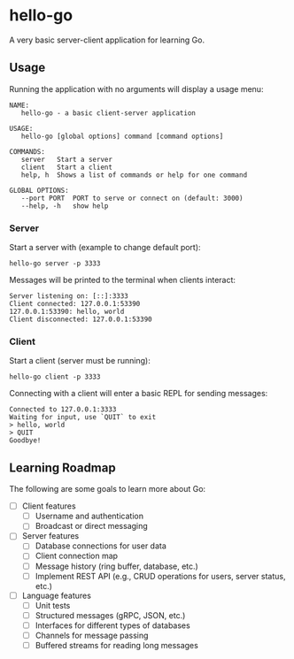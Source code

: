 # hello-go

A very basic server-client application for learning Go.

## Usage

Running the application with no arguments will display a usage menu:


```
NAME:
   hello-go - a basic client-server application

USAGE:
   hello-go [global options] command [command options]

COMMANDS:
   server   Start a server
   client   Start a client
   help, h  Shows a list of commands or help for one command

GLOBAL OPTIONS:
   --port PORT  PORT to serve or connect on (default: 3000)
   --help, -h   show help

```


### Server

Start a server with (example to change default port):

```
hello-go server -p 3333
```

Messages will be printed to the terminal when clients interact:

```
Server listening on: [::]:3333
Client connected: 127.0.0.1:53390
127.0.0.1:53390: hello, world
Client disconnected: 127.0.0.1:53390
```

### Client

Start a client (server must be running):

```
hello-go client -p 3333
```

Connecting with a client will enter a basic REPL for sending messages:

```
Connected to 127.0.0.1:3333
Waiting for input, use `QUIT` to exit
> hello, world
> QUIT
Goodbye!
```

## Learning Roadmap

The following are some goals to learn more about Go:

- [ ] Client features
    - [ ] Username and authentication
    - [ ] Broadcast or direct messaging
- [ ] Server features
    - [ ] Database connections for user data
    - [ ] Client connection map
    - [ ] Message history (ring buffer, database, etc.)
    - [ ] Implement REST API (e.g., CRUD operations for users, server status, etc.)
- [ ] Language features
    - [ ] Unit tests
    - [ ] Structured messages (gRPC, JSON, etc.)
    - [ ] Interfaces for different types of databases
    - [ ] Channels for message passing
    - [ ] Buffered streams for reading long messages

